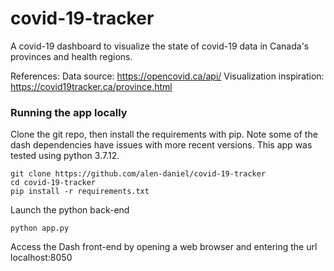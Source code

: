 # covid-19-tracker
A covid-19 dashboard to visualize the state of covid-19 data in Canada's provinces and health regions.

References: 
Data source: https://opencovid.ca/api/
Visualization inspiration: https://covid19tracker.ca/province.html

### Running the app locally

Clone the git repo, then install the requirements with pip. Note some of the dash dependencies have issues with more recent versions. This app was tested using python 3.7.12.

```
git clone https://github.com/alen-daniel/covid-19-tracker
cd covid-19-tracker
pip install -r requirements.txt
```

Launch the python back-end

```
python app.py
```

Access the Dash front-end by opening a web browser and entering the url localhost:8050